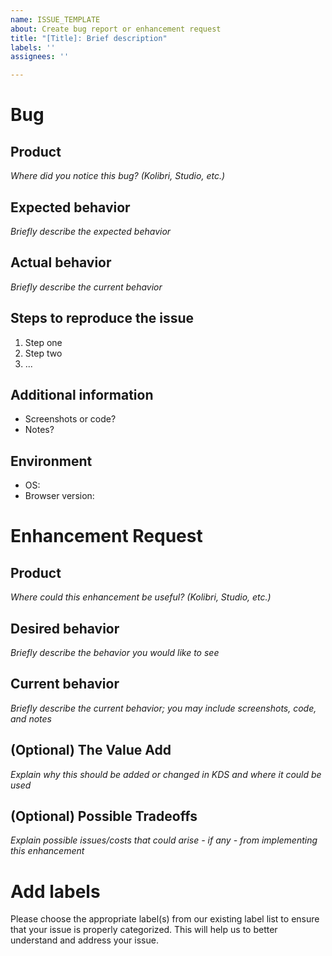 ```yaml
---
name: ISSUE_TEMPLATE
about: Create bug report or enhancement request
title: "[Title]: Brief description"
labels: ''
assignees: ''

---
```


<!-- Please remove any unused sections

Instructions:
- Title line template: [Title]: Brief description
- Choose between "bug" or "enhancement request" below, fill it in, and delete the other section

-->

# Bug
## Product
*Where did you notice this bug? (Kolibri, Studio, etc.)*

## Expected behavior
*Briefly describe the expected behavior*


## Actual behavior
*Briefly describe the current behavior*


## Steps to reproduce the issue
1. Step one
2. Step two
3. ...


## Additional information
* Screenshots or code?
* Notes?

## Environment
- OS:
- Browser version:

# Enhancement Request
## Product
*Where could this enhancement be useful? (Kolibri, Studio, etc.)*

## Desired behavior
*Briefly describe the behavior you would like to see*


## Current behavior
*Briefly describe the current behavior; you may include screenshots, code, and notes*


## (Optional) The Value Add
*Explain why this should be added or changed in KDS and where it could be used*


## (Optional) Possible Tradeoffs
*Explain possible issues/costs that could arise - if any - from implementing this enhancement*

# Add labels
Please choose the appropriate label(s) from our existing label list to ensure that your issue is properly categorized. This will help us to better understand and address your issue.
